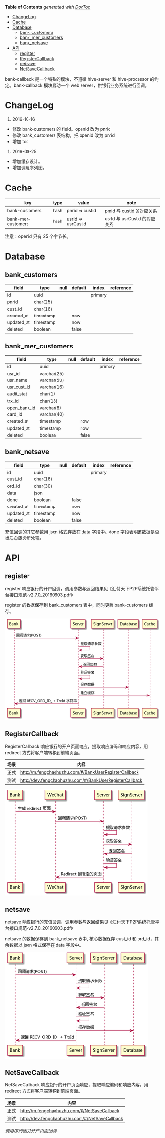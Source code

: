 <!-- START doctoc generated TOC please keep comment here to allow auto update -->
<!-- DON'T EDIT THIS SECTION, INSTEAD RE-RUN doctoc TO UPDATE -->
**Table of Contents**  *generated with [DocToc](https://github.com/thlorenz/doctoc)*

- [ChangeLog](#changelog)
- [Cache](#cache)
- [Database](#database)
  - [bank\_customers](#bank%5C_customers)
  - [bank\_mer\_customers](#bank%5C_mer%5C_customers)
  - [bank\_netsave](#bank%5C_netsave)
- [API](#api)
  - [register](#register)
  - [RegisterCallback](#registercallback)
  - [netsave](#netsave)
  - [NetSaveCallback](#netsavecallback)

<!-- END doctoc generated TOC please keep comment here to allow auto update -->


bank-callback 是一个特殊的模块，不遵循 hive-server 和 hive-processor 的约定。bank-callback 模块启动一个 web server，供银行业务系统进行回调。

# ChangeLog

1. 2016-10-16
  * 修改 bank-customers 的 field。openid 改为 pnrid
  * 修改 bank\_customers 表结构，把 openid 改为 pnrid
  * 增加 toc


1. 2016-09-25
  * 增加缓存设计。
  * 增加调用序列图。

# Cache

| key                | type | value              | note                          |
| ----               | ---- | ----               | ----                          |
| bank-customers     | hash | pnrid => custid    | pnrid 与 custid 的对应关系    |
| bank-mer-customers | hash | usrId => usrCustid | usrId 与 usrCustid 的对应关系 |

注意：openid 只有 25 个字节长。

# Database

## bank\_customers

| field       | type      | null | default | index   | reference |
| ----        | ----      | ---- | ----    | ----    | ----      |
| id          | uuid      |      |         | primary |           |
| pnrid       | char(25)  |      |         |         |           |
| cust\_id    | char(16)  |      |         |         |           |
| created\_at | timestamp |      | now     |         |           |
| updated\_at | timestamp |      | now     |         |           |
| deleted     | boolean   |      | false   |         |           |


## bank\_mer\_customers

| field          | type        | null | default | index   | reference |
| ----           | ----        | ---- | ----    | ----    | ----      |
| id             | uuid        |      |         | primary |           |
| usr\_id        | varchar(25) |      |         |         |           |
| usr\_name      | varchar(50) |      |         |         |           |
| usr\_cust\_id  | varchar(16) |      |         |         |           |
| audit\_stat    | char(1)     |      |         |         |           |
| trx\_id        | char(18)    |      |         |         |           |
| open\_bank\_id | varchar(8)  |      |         |         |           |
| card\_id       | varchar(40) |      |         |         |           |
| created\_at    | timestamp   |      | now     |         |           |
| updated\_at    | timestamp   |      | now     |         |           |
| deleted        | boolean     |      | false   |         |           |


## bank\_netsave

| field       | type      | null | default | index   | reference |
| ----        | ----      | ---- | ----    | ----    | ----      |
| id          | uuid      |      |         | primary |           |
| cust\_id    | char(16)  |      |         |         |           |
| ord\_id     | char(30)  |      |         |         |           |
| data        | json      |      |         |         |           |
| done        | boolean   |      | false   |         |           |
| created\_at | timestamp |      | now     |         |           |
| updated\_at | timestamp |      | now     |         |           |
| deleted     | boolean   |      | false   |         |           |

充值回调的其它参数用 json 格式存放在 data 字段中。done 字段表明该数据是否被后台服务所处理。

# API

## register

register 响应银行的开户回调，调用参数与返回结果见《汇付天下P2P系统托管平台接口规范-v2.7.0\_20160603.pdf》

register 的数据保存到 bank\_customers 表中，同时更新 bank-customers 缓存。

![调用序列图](../img/register-callback-sequence.png)

## RegisterCallback

RegisterCallback 响应银行的开户页面响应，提取响应编码和响应内容，用 redirect 方式将客户端转移到前端页面。

| 场景 | 内容                                                    |
| ---- | ----                                                    |
| 正式 | http://m.fengchaohuzhu.com/#/BankUserRegisterCallback   |
| 测试 | http://dev.fengchaohuzhu.com/#/BankUserRegisterCallback |

![调用序列图](../img/page-callback-sequence.png)

## netsave

netsave 响应银行的充值回调，调用参数与返回结果见《汇付天下P2P系统托管平台接口规范-v2.7.0\_20160603.pdf》

netsave 的数据保存到 bank\_netsave 表中, 核心数据保存 cust\_id 和 ord\_id，其余数据以 json 格式保存在 data 字段中。

![调用序列图](../img/netsave-callback-sequence.png)

## NetSaveCallback

NetSaveCallback 响应银行的开户页面响应，提取响应编码和响应内容，用 redirect 方式将客户端转移到前端页面。

| 场景 | 内容                                           |
| ---- | ----                                           |
| 正式 | http://m.fengchaohuzhu.com/#/NetSaveCallback   |
| 测试 | http://dev.fengchaohuzhu.com/#/NetSaveCallback |

*调用序列图见开户页面回调*
